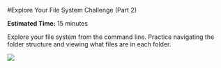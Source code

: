 #Explore Your File System Challenge (Part 2)

**Estimated Time:** 15 minutes

Explore your file system from the command line. Practice navigating the folder structure and viewing what files are in each folder.

![](http://christensenacademy.org/img/signature.png)
